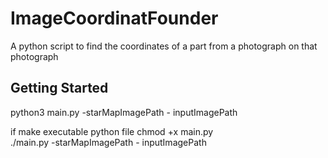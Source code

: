 # ImageCoordinatFounder
A python script to find the coordinates of a part from a photograph on that photograph

## Getting Started

python3 main.py -starMapImagePath - inputImagePath


if make executable python file 
chmod +x main.py  
./main.py -starMapImagePath - inputImagePath



